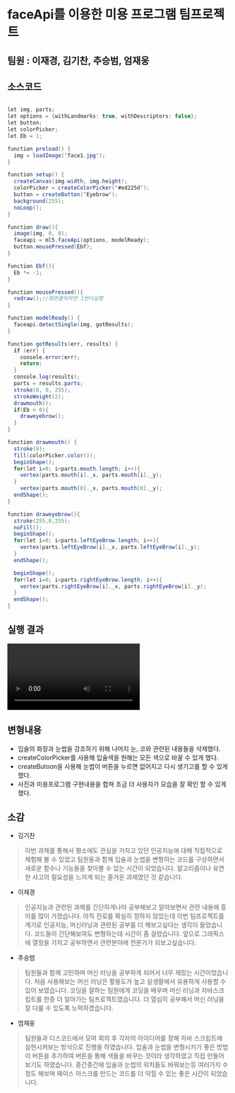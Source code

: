 # faceApi를 이용한 미용 프로그램 팀프로젝트
## 팀원 : 이재경, 김기찬, 추승범, 엄재웅
## 소스코드 
``` java script

let img, parts;
let options = {withLandmarks: true, withDescriptors: false};
let button;
let colorPicker;
let Eb = 1;

function preload() {
  img = loadImage('face1.jpg');
}

function setup() {
  createCanvas(img.width, img.height);
  colorPicker = createColorPicker('#ed225d');
  button = createButton('Eyebrow');
  background(255); 
  noLoop();
}

function draw(){
  image(img, 0, 0);
  faceapi = ml5.faceApi(options, modelReady);
  button.mousePressed(Ebf);
}

function Ebf(){
  Eb *= -1;
}

function mousePressed(){
  redraw();//화면클릭하면 1번더실행
}

function modelReady() {
  faceapi.detectSingle(img, gotResults);
}

function gotResults(err, results) {
  if (err) {
    console.error(err);
    return;
  }
  console.log(results);
  parts = results.parts;
  stroke(0, 0, 255);
  strokeWeight(2);
  drawmouth();
  if(Eb > 0){
    draweyebrow();
  }
}

function drawmouth() {
  stroke(0);
  fill(colorPicker.color());
  beginShape();
  for(let i=0; i<parts.mouth.length; i++){
    vertex(parts.mouth[i]._x, parts.mouth[i]._y);
  }
    vertex(parts.mouth[0]._x, parts.mouth[0]._y);
  endShape();   
}

function draweyebrow(){ 
  stroke(255,0,255);
  noFill();
  beginShape();
  for(let i=0; i<parts.leftEyeBrow.length; i++){
    vertex(parts.leftEyeBrow[i]._x, parts.leftEyeBrow[i]._y);
  }
  endShape();

  beginShape();
  for(let i=0; i<parts.rightEyeBrow.length; i++){
    vertex(parts.rightEyeBrow[i]._x, parts.rightEyeBrow[i]._y);
  }
  endShape();
}
```

## 실행 결과
![1](image/facedetection.mp4)

## 변형내용
* 입술의 화장과 눈썹을 강조하기 위해 나머지 눈, 코와 관련된 내용들을 삭제했다.
* createColorPicker를 사용해 입술색을 원해는 모든 색으로 바꿀 수 있게 했다.
* createButoon을 사용해 눈썹이 버튼을 누르면 없어지고 다시 생기고를 할 수 있게 했다.
* 사진과 미용프로그램 구현내용을 합쳐 조금 더 사용자가 모습을 잘 확인 할 수 있게 했다.

## 소감
* 김기찬 
>이번 과제를 통해서 평소에도 관심을 가지고 있던 인공지능에 대해 직접적으로 체험해 볼 수 있었고 팀원들과 함께 입술과 눈썹을 변형하는 코드를 구상하면서 새로운 함수나 기능들을 찾아볼 수 있는 시간이 되었습니다. 알고리즘이나 유연한 사고의 필요성을 느끼게 되는 즐거운 과제였던 것 같습니다.

* 이재경 
>인공지능과 관련된 과제를 간단하게나마 공부해보고 알아보면서 관련 내용에 흥미를 많이 가졌습니다. 아직 진로를 확실히 정하지 않았는데 이번 팀프로젝트를 계기로 인공지능, 머신러닝과 관련된 공부를 더 해보고싶다는 생각이 들었습니다. 코드들이 간단해보여도 변형하는데 시간이 좀 걸렸습니다. 앞으로 그래픽스에 열정을 가지고 공부하면서 관련분야에 전문가가 되보고싶습니다.

* 추승범 
>팀원들과 함께 고민하며 머신 러닝을 공부하게 되어서 너무 재밌는 시간이었습니다. 처음 사용해보는 머신 러닝은 활용도가 높고 실생활에서 유용하게 사용할 수 있어 보였습니다. 코딩을 잘하는 팀원에게 코딩을 배우며 머신 러닝과 자바스크립트를 한층 더 알아가는 팀프로젝트였습니다.  더 열심히 공부해서 머신 러닝을 잘 다룰 수 있도록 노력하겠습니다.

* 엄재웅 
>팀원들과 디스코드에서 모여 회의 후 각자의 아이디어를 정해 자바 스크립트에 실현시켜보는 방식으로 진행을 하였습니다.
입술과 눈썹을 변형시키기 좋은 방법이 버튼을 추가하여 버튼을 통해 색들을 바꾸는 것이라 생각하였고 직접 만들어 보기도 하였습니다.
중간중간에 입술과 눈썹의 위치들도 바꿔보는등 여러가지 수정도 해보며 페이스 마스크를 만드는 코드를 더 익힐 수 있는 좋은 시간이 되었습니다.
